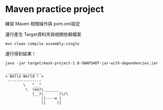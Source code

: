 # Maven practice project
練習 Maven 相關操作與 pom.xml設定

運行產生 Target資料夾與相關依賴檔案
```shell
mvn clean compile assembly:single
```

運行得到結果！
```shell
java -jar target/mask-project-1.0-SNAPSHOT-jar-with-dependencies.jar
```
```
 _______________
< Hello World ! >
 ---------------
        \   ^__^
         \  (oo)\_______
            (__)\       )\/\
                ||----w |
                ||     ||
```


